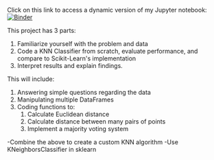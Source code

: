 Click on this link to access a dynamic version of my Jupyter notebook: [![Binder](https://mybinder.org/badge_logo.svg)](https://mybinder.org/v2/gh/Smitha28/KNN_HumanActivityRecognition/master)

This project has 3 parts:

1. Familiarize yourself with the problem and data
2. Code a KNN Classifier from scratch, evaluate performance, and compare to Scikit-Learn's implementation
3. Interpret results and explain findings.

This will include:
1. Answering simple questions regarding the data
2. Manipulating multiple DataFrames
3. Coding functions to:
     1. Calculate Euclidean distance
     2. Calculate distance between many pairs of points
     3. Implement a majority voting system
  
  -Combine the above to create a custom KNN algorithm
  -Use KNeighborsClassifier in sklearn

